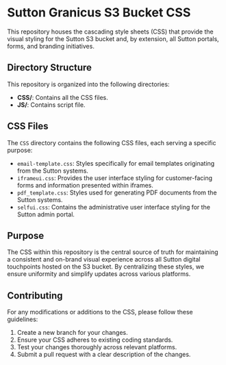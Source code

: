 # Sutton Granicus S3 Bucket CSS

This repository houses the cascading style sheets (CSS) that provide the visual styling for the Sutton S3 bucket and, by extension, all Sutton portals, forms, and branding initiatives.

## Directory Structure

This repository is organized into the following directories:

* **CSS/**: Contains all the CSS files.
* **JS/**: Contains script file. 

## CSS Files

The `CSS` directory contains the following CSS files, each serving a specific purpose:

* `email-template.css`: Styles specifically for email templates originating from the Sutton systems.
* `iframeui.css`: Provides the user interface styling for customer-facing forms and information presented within iframes.
* `pdf_template.css`: Styles used for generating PDF documents from the Sutton systems.
* `selfui.css`: Contains the administrative user interface styling for the Sutton admin portal.

## Purpose

The CSS within this repository is the central source of truth for maintaining a consistent and on-brand visual experience across all Sutton digital touchpoints hosted on the S3 bucket. By centralizing these styles, we ensure uniformity and simplify updates across various platforms.

## Contributing

For any modifications or additions to the CSS, please follow these guidelines:

1.  Create a new branch for your changes.
2.  Ensure your CSS adheres to existing coding standards.
3.  Test your changes thoroughly across relevant platforms.
4.  Submit a pull request with a clear description of the changes.